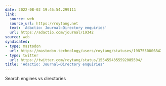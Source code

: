 ```yaml
---
date: 2022-08-02 19:46:54.299111
link:
  source: web
  source_url: https://roytang.net
  text: 'Adactio: Journal—Directory enquiries'
  url: https://adactio.com/journal/19342
source: web
syndicated:
- type: mastodon
  url: https://mastodon.technology/users/roytang/statuses/108755000684215584
- type: twitter
  url: https://twitter.com/roytang/status/1554554355592085504/
title: 'Adactio: Journal—Directory enquiries'
---
```


Search engines vs directories